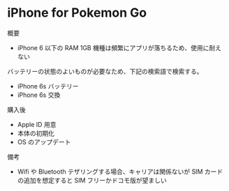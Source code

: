 # iPhone for Pokemon Go

概要

- iPhone 6 以下の RAM 1GB 機種は頻繁にアプリが落ちるため、使用に耐えない

バッテリーの状態のよいものが必要なため、下記の検索語で検索する。

- iPhone 6s バッテリー
- iPhone 6s 交換

購入後

- Apple ID 用意
- 本体の初期化
- OS のアップデート

備考

- Wifi や Bluetooth テザリングする場合、キャリアは関係ないが SIM カードの追加を想定すると SIM フリーかドコモ版が望ましい
